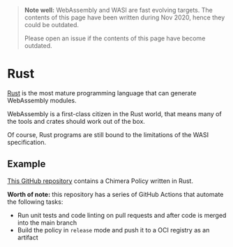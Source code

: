 > **Note well:** WebAssembly and WASI are fast evolving targets. The contents
> of this page have been written during Nov 2020, hence they could be outdated.
>
> Please open an issue if the contents of this page have become outdated.

# Rust

[Rust](https://www.rust-lang.org/) is the most mature programming language that
can generate WebAssembly modules.

WebAssembly is a first-class citizen in the Rust world, that means
many of the tools and crates should work out of the box.

Of course, Rust programs are still bound to the limitations of the WASI
specification.

## Example

[This GitHub repository](https://github.com/chimera-kube/pod-toleration-policy)
contains a Chimera Policy written in Rust.

**Worth of note:** this repository has a series of GitHub Actions that automate
the following tasks:

  * Run unit tests and code linting on pull requests and after code is merged
    into the main branch
  * Build the policy in `release` mode and push it to a OCI registry as an
    artifact
